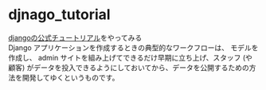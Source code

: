 # djnago_tutorial
[djangoの公式チュートリアル](https://docs.djangoproject.com/ja/4.0/intro/)をやってみる  
Django アプリケーションを作成するときの典型的なワークフローは、 モデルを作成し、 admin サイトを組み上げてできるだけ早期に立ち上げ、スタッフ (や顧客) がデータを投入できるようにしておいてから、データを公開するための方法を開発してゆくというものです。